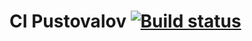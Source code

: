 # CI Pustovalov [![Build status](https://ci.appveyor.com/api/projects/status/f9vdct9qfeo39qxk/branch/main?svg=true)](https://ci.appveyor.com/project/AlexandrP88/pustovalovao43selenium/branch/main)
